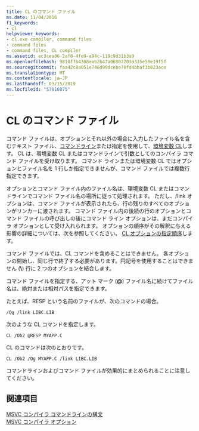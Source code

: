 ```yaml
---
title: CL のコマンド ファイル
ms.date: 11/04/2016
f1_keywords:
- cl
helpviewer_keywords:
- cl.exe compiler, command files
- command files
- command files, CL compiler
ms.assetid: ec3cea06-2af0-4fe9-a94c-119c9d31b3a9
ms.openlocfilehash: 9810f7b4308eab2b47a068072039335e59e19f5f
ms.sourcegitcommit: faa42c8a051e746d99dcebe70fd4bbaf3b023ace
ms.translationtype: MT
ms.contentlocale: ja-JP
ms.lasthandoff: 03/15/2019
ms.locfileid: "57816075"
---
```

# <a name="cl-command-files"></a>CL のコマンド ファイル

コマンド ファイルは、オプションとそれ以外の場合に入力したファイル名を含むテキスト ファイル、[コマンドライン](compiler-command-line-syntax.md)または指定を使用して、[環境変数 CL](cl-environment-variables.md)します。 CL は、環境変数 CL またはコマンドラインで引数としてのコンパイラ コマンド ファイルを受け取ります。 コマンド ラインまたは環境変数 CL ではオプションとファイル名を 1 行しか指定できませんが、コマンド ファイルでは複数行指定できます。

オプションとコマンド ファイル内のファイル名は、環境変数 CL またはコマンドラインでコマンド ファイル名の場所に従って処理されます。 ただし、/link オプションは、コマンド ファイルが表示されたら、行の残りのすべてのオプションがリンカーに渡されます。 コマンド ファイル内の後続の行のオプションとコマンド ファイルの呼び出しの後にコマンド ライン オプションは、まだコンパイラ オプションとして受け入れられます。 オプションの順序がその解釈に与える影響の詳細については、次を参照してください。 [CL オプションの指定順序](order-of-cl-options.md)します。

コマンド ファイルでは、CL コマンドを含めることはできません。 各オプションの開始し、同じ行で終了する必要があります。円記号を使用することはできません (**\\**) 行に 2 つのオプションを結合します。

コマンド ファイルを指定する、アット マーク (**\@**) ファイル名に続けてファイル名は、絶対または相対パスを指定できます。

たとえば、RESP という名前のファイルが、次のコマンドの場合。

```
/Og /link LIBC.LIB
```

次のような CL コマンドを指定します。

```
CL /Ob2 @RESP MYAPP.C
```

CL のコマンドは次のとおりです。

```
CL /Ob2 /Og MYAPP.C /link LIBC.LIB
```

コマンドラインおよびコマンド ファイルが効果的にまとめられることに注意してください。

## <a name="see-also"></a>関連項目

[MSVC コンパイラ コマンドラインの構文](compiler-command-line-syntax.md)<br/>
[MSVC コンパイラ オプション](compiler-options.md)
